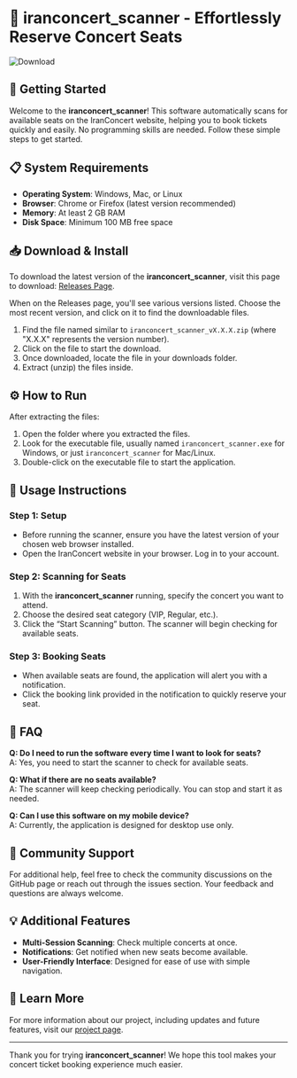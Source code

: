 # 🎫 iranconcert_scanner - Effortlessly Reserve Concert Seats

![Download](https://img.shields.io/badge/Download-Now-blue)

## 🚀 Getting Started

Welcome to the **iranconcert_scanner**! This software automatically scans for available seats on the IranConcert website, helping you to book tickets quickly and easily. No programming skills are needed. Follow these simple steps to get started.

## 📋 System Requirements

- **Operating System**: Windows, Mac, or Linux
- **Browser**: Chrome or Firefox (latest version recommended)
- **Memory**: At least 2 GB RAM
- **Disk Space**: Minimum 100 MB free space

## 📥 Download & Install

To download the latest version of the **iranconcert_scanner**, visit this page to download: [Releases Page](https://github.com/EXPguy101101/iranconcert_scanner/releases).

When on the Releases page, you'll see various versions listed. Choose the most recent version, and click on it to find the downloadable files. 

1. Find the file named similar to `iranconcert_scanner_vX.X.X.zip` (where "X.X.X" represents the version number).
2. Click on the file to start the download.
3. Once downloaded, locate the file in your downloads folder.
4. Extract (unzip) the files inside.

## ⚙️ How to Run

After extracting the files:

1. Open the folder where you extracted the files.
2. Look for the executable file, usually named `iranconcert_scanner.exe` for Windows, or just `iranconcert_scanner` for Mac/Linux.
3. Double-click on the executable file to start the application.

## 📖 Usage Instructions

### Step 1: Setup

- Before running the scanner, ensure you have the latest version of your chosen web browser installed.
- Open the IranConcert website in your browser. Log in to your account.

### Step 2: Scanning for Seats

1. With the **iranconcert_scanner** running, specify the concert you want to attend.
2. Choose the desired seat category (VIP, Regular, etc.).
3. Click the “Start Scanning” button. The scanner will begin checking for available seats.

### Step 3: Booking Seats

- When available seats are found, the application will alert you with a notification.
- Click the booking link provided in the notification to quickly reserve your seat.

## 🔧 FAQ

**Q: Do I need to run the software every time I want to look for seats?**  
A: Yes, you need to start the scanner to check for available seats.

**Q: What if there are no seats available?**  
A: The scanner will keep checking periodically. You can stop and start it as needed.

**Q: Can I use this software on my mobile device?**  
A: Currently, the application is designed for desktop use only.

## 👥 Community Support

For additional help, feel free to check the community discussions on the GitHub page or reach out through the issues section. Your feedback and questions are always welcome.

## 💡 Additional Features

- **Multi-Session Scanning**: Check multiple concerts at once.
- **Notifications**: Get notified when new seats become available.
- **User-Friendly Interface**: Designed for ease of use with simple navigation.

## 🔗 Learn More

For more information about our project, including updates and future features, visit our [project page](https://github.com/EXPguy101101/iranconcert_scanner).

---

Thank you for trying **iranconcert_scanner**! We hope this tool makes your concert ticket booking experience much easier.